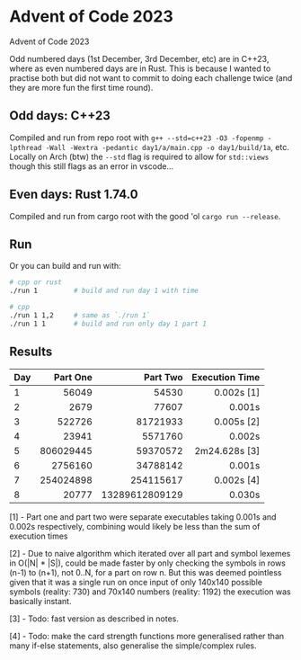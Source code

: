# Advent of Code 2023

Advent of Code 2023

Odd numbered days (1st December, 3rd December, etc) are in C++23, where as even numbered days are in Rust. This is because I wanted to practise both but did not want to commit to doing each challenge twice (and they are more fun the first time round).


## Odd days: C++23

Compiled and run from repo root with `g++ --std=c++23 -O3 -fopenmp -lpthread -Wall -Wextra -pedantic day1/a/main.cpp -o day1/build/1a`, etc. Locally on Arch (btw) the `--std` flag is required to allow for `std::views` though this still flags as an error in vscode...


## Even days: Rust 1.74.0

Compiled and run from cargo root with the good 'ol `cargo run --release`.


## Run

Or you can build and run with:
```sh
# cpp or rust
./run 1         # build and run day 1 with time

# cpp
./run 1 1,2     # same as `./run 1`
./run 1 1       # build and run only day 1 part 1
```


## Results

Day     | Part One      | Part Two      | Execution Time    |
:-------|--------------:|--------------:|-------------------:
1 | 56049 | 54530 | 0.002s [1]
2 | 2679 | 77607 | 0.001s
3 | 522726 | 81721933 | 0.005s [2]
4 | 23941 | 5571760 | 0.002s
5 | 806029445 | 59370572 | 2m24.628s [3]
6 | 2756160 | 34788142 | 0.001s
7 | 254024898 | 254115617 | 0.002s [4]
8 | 20777 | 13289612809129 | 0.030s

[1] - Part one and part two were separate executables taking 0.001s and 0.002s respectively, combining would likely be less than the sum of execution times

[2] - Due to naive algorithm which iterated over all part and symbol lexemes in O(|N| * |S|), could be made faster by only checking the symbols in rows (n-1) to (n+1), not 0..N, for a part on row n. But this was deemed pointless given that it was a single run on once input of only 140x140 possible symbols (reality: 730) and 70x140 numbers (reality: 1192) the execution was basically instant.

[3] - Todo: fast version as described in notes.

[4] - Todo: make the card strength functions more generalised rather than many if-else statements, also generalise the simple/complex rules.
